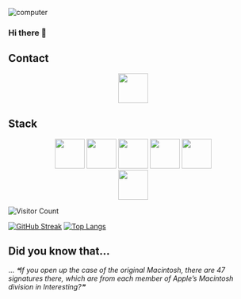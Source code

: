 ![computer](https://user-images.githubusercontent.com/78387674/218350184-36fbf0c9-7278-4a3d-8f4d-7a2fb69d4e8b.gif)
### Hi there 👋

## Contact
<div align="center">
<a href="https://www.linkedin.com/in/joaqu%C3%ADn-talice-gra%C3%B1a-63765b23b"><img src="https://user-images.githubusercontent.com/78387674/218301943-4d338938-429e-4b3f-848c-1279ffa8a08c.png" width=60></a>
</div>

## Stack

<div align="center">
<img src="https://upload.wikimedia.org/wikipedia/commons/thumb/e/ee/.NET_Core_Logo.svg/2048px-.NET_Core_Logo.svg.png" width=60>
  <img src="https://angular.io/assets/images/logos/angular/angular.png" width=60>
  <img src="https://brandslogos.com/wp-content/uploads/thumbs/microsoft-sql-server-logo-vector.svg" width=60>
  <img src="https://miro.medium.com/v2/resize:fit:800/1*3kqmR2q4TFsdFX71DGbQZQ.png" width=60>
  <img src="https://w7.pngwing.com/pngs/915/519/png-transparent-typescript-hd-logo-thumbnail.png" width=60>
</div>


<!--

Here are some ideas to get you started:

- 🔭 I’m currently working on ...
- 🌱 I’m currently learning ...
- 👯 I’m looking to collaborate on ...
- 🤔 I’m looking for help with ...
- 💬 Ask me about ...
- 📫 How to reach me: ...
- 😄 Pronouns: ...
- ⚡ Fun fact: ...
-->

<div align="center">
<img src="https://user-images.githubusercontent.com/78387674/217340190-e0189090-d891-413c-8bd9-5caa1e888848.gif" width=60px> 
</div>

![Visitor Count](https://profile-counter.glitch.me/joaquintalice/count.svg)

[![GitHub Streak](http://github-readme-streak-stats.herokuapp.com?user=joaquintalice&theme=dark&background=000000)](https://git.io/streak-stats)
[![Top Langs](https://github-readme-stats.vercel.app/api/top-langs/?username=joaquintalice&layout=compact&theme=vision-friendly-dark)](https://github.com/anuraghazra/github-readme-stats)

## Did you know that...
... 
<i>❝If you open up the case of the original Macintosh, there are 47 signatures there, which are from each member of Apple’s Macintosh division in Interesting?❞</i>

